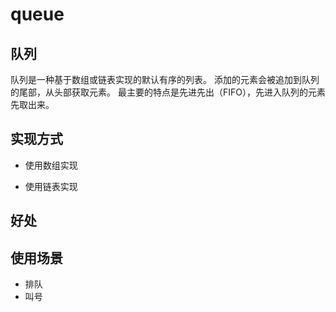 # queue

队列
---
队列是一种基于数组或链表实现的默认有序的列表。
添加的元素会被追加到队列的尾部，从头部获取元素。
最主要的特点是先进先出（FIFO），先进入队列的元素先取出来。


实现方式
---
- 使用数组实现

- 使用链表实现



好处
---



使用场景
---
- 排队
- 叫号